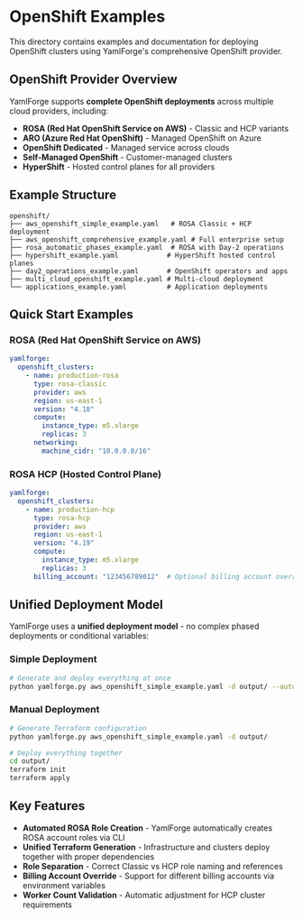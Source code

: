 # OpenShift Examples

This directory contains examples and documentation for deploying OpenShift clusters using YamlForge's comprehensive OpenShift provider.

## OpenShift Provider Overview

YamlForge supports **complete OpenShift deployments** across multiple cloud providers, including:

- **ROSA (Red Hat OpenShift Service on AWS)** - Classic and HCP variants
- **ARO (Azure Red Hat OpenShift)** - Managed OpenShift on Azure  
- **OpenShift Dedicated** - Managed service across clouds
- **Self-Managed OpenShift** - Customer-managed clusters
- **HyperShift** - Hosted control planes for all providers

## Example Structure

```
openshift/
├── aws_openshift_simple_example.yaml   # ROSA Classic + HCP deployment
├── aws_openshift_comprehensive_example.yaml # Full enterprise setup
├── rosa_automatic_phases_example.yaml  # ROSA with Day-2 operations
├── hypershift_example.yaml            # HyperShift hosted control planes
├── day2_operations_example.yaml       # OpenShift operators and apps
├── multi_cloud_openshift_example.yaml # Multi-cloud deployment
└── applications_example.yaml          # Application deployments
```

## Quick Start Examples

### ROSA (Red Hat OpenShift Service on AWS)
```yaml
yamlforge:
  openshift_clusters:
    - name: production-rosa
      type: rosa-classic
      provider: aws
      region: us-east-1
      version: "4.18"
      compute:
        instance_type: m5.xlarge
        replicas: 3
      networking:
        machine_cidr: "10.0.0.0/16"
```

### ROSA HCP (Hosted Control Plane)
```yaml
yamlforge:
  openshift_clusters:
    - name: production-hcp
      type: rosa-hcp
      provider: aws
      region: us-east-1
      version: "4.19"
      compute:
        instance_type: m5.xlarge
        replicas: 3
      billing_account: "123456789012"  # Optional billing account override
```

## Unified Deployment Model

YamlForge uses a **unified deployment model** - no complex phased deployments or conditional variables:

### Simple Deployment
```bash
# Generate and deploy everything at once
python yamlforge.py aws_openshift_simple_example.yaml -d output/ --auto-deploy
```

### Manual Deployment  
```bash
# Generate Terraform configuration
python yamlforge.py aws_openshift_simple_example.yaml -d output/

# Deploy everything together
cd output/
terraform init
terraform apply
```

## Key Features

- **Automated ROSA Role Creation** - YamlForge automatically creates ROSA account roles via CLI
- **Unified Terraform Generation** - Infrastructure and clusters deploy together with proper dependencies
- **Role Separation** - Correct Classic vs HCP role naming and references
- **Billing Account Override** - Support for different billing accounts via environment variables
- **Worker Count Validation** - Automatic adjustment for HCP cluster requirements 